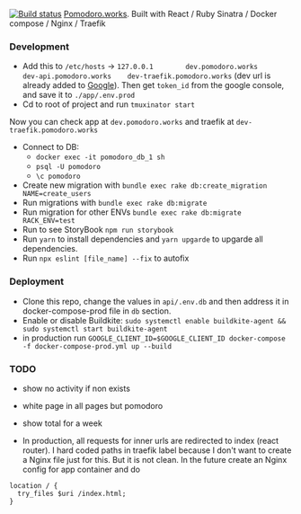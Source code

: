 [![Build status](https://badge.buildkite.com/f22d7268b9647a9aa4288ec1d509e9d181679677139340e2de.svg)](https://buildkite.com/pomodoro-1/production)
[Pomodoro.works](https://pomodoro.works). Built with React / Ruby Sinatra / Docker compose / Nginx / Traefik

### Development
- Add this to `/etc/hosts` -> `127.0.0.1        dev.pomodoro.works      dev-api.pomodoro.works    dev-traefik.pomodoro.works` (dev url is already added to [Google](https://console.developers.google.com/apis/credentials?project=pomodoro-1574243762652)). Then get `token_id` from the google console, and save it to `./app/.env.prod`
- Cd to root of project and run `tmuxinator start`

Now you can check app at `dev.pomodoro.works` and traefik at `dev-traefik.pomodoro.works`

- Connect to DB:
  - `docker exec -it pomodoro_db_1 sh`
  - `psql -U pomodoro`
  - `\c pomodoro`
- Create new migration with `bundle exec rake db:create_migration NAME=create_users`  
- Run migrations with `bundle exec rake db:migrate`
- Run migration for other ENVs `bundle exec rake db:migrate RACK_ENV=test`
- Run to see StoryBook `npm run storybook`
- Run `yarn` to install dependencies and `yarn upgarde` to upgarde all dependencies.
- Run `npx eslint [file_name] --fix` to autofix

### Deployment
- Clone this repo, change the values in `api/.env.db` and then address it in docker-compose-prod file in `db` section.
- Enable or disable Buildkite: `sudo systemctl enable buildkite-agent && sudo systemctl start buildkite-agent`
- in production run `GOOGLE_CLIENT_ID=$GOOGLE_CLIENT_ID docker-compose -f docker-compose-prod.yml up --build`

### TODO
- show no activity if non exists
- white page in all pages but pomodoro
- show total for a week

- In production, all requests for inner urls are redirected to index (react router). I hard coded paths in traefik label because I don't want to create a Nginx file just for this. But it is not clean. In the future create an Nginx config for app container and do 
```
location / {
  try_files $uri /index.html;
}
```
